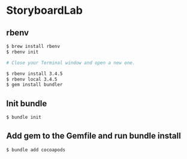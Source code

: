 # StoryboardLab

## rbenv

```sh
$ brew install rbenv
$ rbenv init

# Close your Terminal window and open a new one.

$ rbenv install 3.4.5
$ rbenv local 3.4.5
$ gem install bundler
```

## Init bundle

```sh
$ bundle init
```

## Add gem to the Gemfile and run bundle install

```sh
$ bundle add cocoapods
```
